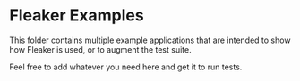 # Fleaker Examples

This folder contains multiple example applications that are intended to show
how Fleaker is used, or to augment the test suite.

Feel free to add whatever you need here and get it to run tests.
